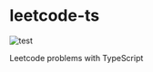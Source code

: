 # leetcode-ts

![test](https://github.com/yhliaoluan/leetcode-ts/workflows/test/badge.svg?branch=master)

Leetcode problems with TypeScript
